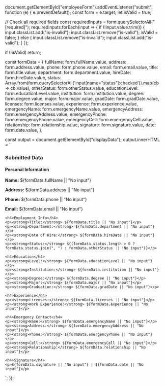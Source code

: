 document.getElementById("employeeForm").addEventListener("submit", function (e) {
  e.preventDefault();
  const form = e.target;
  let isValid = true;

  // Check all required fields
  const requiredInputs = form.querySelectorAll("[required]");
  requiredInputs.forEach(input => {
    if (!input.value.trim()) {
      input.classList.add("is-invalid");
      input.classList.remove("is-valid");
      isValid = false;
    } else {
      input.classList.remove("is-invalid");
      input.classList.add("is-valid");
    }
  });

  if (!isValid) return;

  const formData = {
    fullName: form.fullName.value,
    address: form.address.value,
    phone: form.phone.value,
    email: form.email.value,
    title: form.title.value,
    department: form.department.value,
    hireDate: form.hireDate.value,
    status: Array.from(form.querySelectorAll('input[name="status"]:checked')).map(cb => cb.value),
    otherStatus: form.otherStatus.value,
    educationLevel: form.educationLevel.value,
    institution: form.institution.value,
    degree: form.degree.value,
    major: form.major.value,
    gradDate: form.gradDate.value,
    licenses: form.licenses.value,
    experience: form.experience.value,
    emergencyName: form.emergencyName.value,
    emergencyAddress: form.emergencyAddress.value,
    emergencyPhone: form.emergencyPhone.value,
    emergencyCell: form.emergencyCell.value,
    relationship: form.relationship.value,
    signature: form.signature.value,
    date: form.date.value,
  };

  const output = document.getElementById("displayData");
  output.innerHTML = `
    <h3 class="mt-5">Submitted Data</h3>
    <h4>Personal Information</h4>
    <p><strong>Name:</strong> ${formData.fullName || "No input"}</p>
    <p><strong>Address:</strong> ${formData.address || "No input"}</p>
    <p><strong>Phone:</strong> ${formData.phone || "No input"}</p>
    <p><strong>Email:</strong> ${formData.email || "No input"}</p>

    <h4>Employment Info</h4>
    <p><strong>Title:</strong> ${formData.title || "No input"}</p>
    <p><strong>Department:</strong> ${formData.department || "No input"}</p>
    <p><strong>Date of Hire:</strong> ${formData.hireDate || "No input"}</p>
    <p><strong>Status:</strong> ${(formData.status.length > 0 ? formData.status.join(", ") : formData.otherStatus || "No input")}</p>

    <h4>Education</h4>
    <p><strong>Level:</strong> ${formData.educationLevel || "No input"}</p>
    <p><strong>Institution:</strong> ${formData.institution || "No input"}</p>
    <p><strong>Degree:</strong> ${formData.degree || "No input"}</p>
    <p><strong>Major:</strong> ${formData.major || "No input"}</p>
    <p><strong>Graduation:</strong> ${formData.gradDate || "No input"}</p>

    <h4>Experience</h4>
    <p><strong>Licenses:</strong> ${formData.licenses || "No input"}</p>
    <p><strong>Work Experience:</strong> ${formData.experience || "No input"}</p>

    <h4>Emergency Contact</h4>
    <p><strong>Name:</strong> ${formData.emergencyName || "No input"}</p>
    <p><strong>Address:</strong> ${formData.emergencyAddress || "No input"}</p>
    <p><strong>Phone:</strong> ${formData.emergencyPhone || "No input"}</p>
    <p><strong>Cell:</strong> ${formData.emergencyCell || "No input"}</p>
    <p><strong>Relationship:</strong> ${formData.relationship || "No input"}</p>

    <h4>Signature</h4>
    <p>${formData.signature || "No input"} | ${formData.date || "No input"}</p>
  `;
});